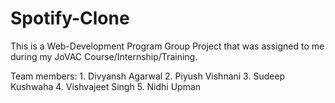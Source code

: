 # Spotify-Clone

This is a Web-Development Program Group Project that was assigned to me during my JoVAC Course/Internship/Training. 

Team members: 1. Divyansh Agarwal 2. Piyush Vishnani 3. Sudeep Kushwaha 4. Vishvajeet Singh 5. Nidhi Upman

